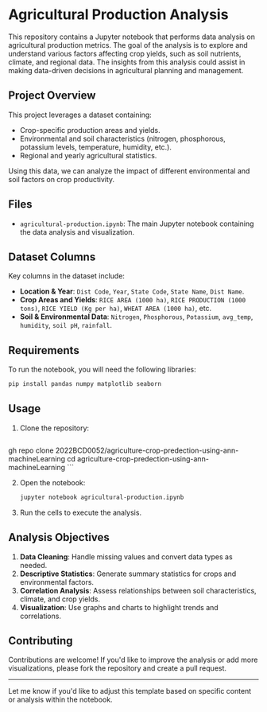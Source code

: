 # Agricultural Production Analysis

This repository contains a Jupyter notebook that performs data analysis on agricultural production metrics. The goal of the analysis is to explore and understand various factors affecting crop yields, such as soil nutrients, climate, and regional data. The insights from this analysis could assist in making data-driven decisions in agricultural planning and management.

## Project Overview

This project leverages a dataset containing:
- Crop-specific production areas and yields.
- Environmental and soil characteristics (nitrogen, phosphorous, potassium levels, temperature, humidity, etc.).
- Regional and yearly agricultural statistics.

Using this data, we can analyze the impact of different environmental and soil factors on crop productivity.

## Files

- `agricultural-production.ipynb`: The main Jupyter notebook containing the data analysis and visualization.

## Dataset Columns

Key columns in the dataset include:
- **Location & Year**: `Dist Code`, `Year`, `State Code`, `State Name`, `Dist Name`.
- **Crop Areas and Yields**: `RICE AREA (1000 ha)`, `RICE PRODUCTION (1000 tons)`, `RICE YIELD (Kg per ha)`, `WHEAT AREA (1000 ha)`, etc.
- **Soil & Environmental Data**: `Nitrogen`, `Phosphorous`, `Potassium`, `avg_temp`, `humidity`, `soil pH`, `rainfall`.

## Requirements

To run the notebook, you will need the following libraries:

```bash
pip install pandas numpy matplotlib seaborn
```

## Usage

1. Clone the repository:
    ```bash
gh repo clone 2022BCD0052/agriculture-crop-predection-using-ann-machineLearning
cd agriculture-crop-predection-using-ann-machineLearning    ```

2. Open the notebook:
    ```bash
    jupyter notebook agricultural-production.ipynb
    ```

3. Run the cells to execute the analysis.

## Analysis Objectives

1. **Data Cleaning**: Handle missing values and convert data types as needed.
2. **Descriptive Statistics**: Generate summary statistics for crops and environmental factors.
3. **Correlation Analysis**: Assess relationships between soil characteristics, climate, and crop yields.
4. **Visualization**: Use graphs and charts to highlight trends and correlations.

## Contributing

Contributions are welcome! If you'd like to improve the analysis or add more visualizations, please fork the repository and create a pull request.

---

Let me know if you'd like to adjust this template based on specific content or analysis within the notebook.
